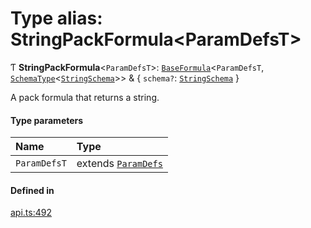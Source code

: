 # Type alias: StringPackFormula<ParamDefsT\>

Ƭ **StringPackFormula**<`ParamDefsT`\>: [`BaseFormula`](BaseFormula.md)<`ParamDefsT`, [`SchemaType`](SchemaType.md)<[`StringSchema`](StringSchema.md)\>\> & { `schema?`: [`StringSchema`](StringSchema.md)  }

A pack formula that returns a string.

#### Type parameters

| Name | Type |
| :------ | :------ |
| `ParamDefsT` | extends [`ParamDefs`](ParamDefs.md) |

#### Defined in

[api.ts:492](https://github.com/coda/packs-sdk/blob/main/api.ts#L492)

